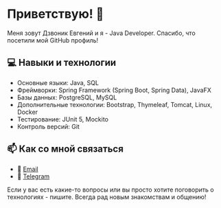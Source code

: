 # Приветствую! 👋
Меня зовут Дзвоник Евгений и я - Java Developer. Спасибо, что посетили мой GitHub профиль!

## 💻 Навыки и технологии

- Основные языки: Java, SQL
- Фреймворки: Spring Framework (Spring Boot, Spring Data), JavaFX
- Базы данных: PostgreSQL, MySQL
- Дополнительные технологии: Bootstrap, Thymeleaf, Tomcat, Linux, Docker
- Тестирование: JUnit 5, Mockito
- Контроль версий: Git

## 📫 Как со мной связаться

- 📧 [Email](mailto:ev.dzvonik@gmail.com)
- 💬 [Telegram](https://t.me/edzvonik)

Если у вас есть какие-то вопросы или вы просто хотите поговорить о технологиях - пишите. Всегда рад новым знакомствам и общению!
